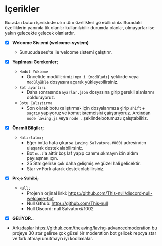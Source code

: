 # Içerikler
 Buradan botun içerisinde olan tüm özellikleri görebilirsiniz. Buradaki özelliklerin yanında tik olanlar kullanılabilir durumda olanlar, olmayanlar ise yakın gelecekte gelecek olanlardır.

 - [x] **Welcome Sistemi (welcome-system)**
   * Sunucuda ses'te ile welcome sistemi çalıştırır.
 - [x] **Yapılması Gerekenler;**
     * `Modül Yükleme`
       * Öncelikle modüllerimizi `npm i {modüladı}` şeklinde veya `Modülyükle` dosyasını açarak yükleyebilirsiniz.
     * `Bot ayarları`
       * Daha sonrasında `ayarlar.json` dosyasına girip gerekli alanlarını dolduruyoruz.
     * `Botu Çalıştırma`
       * Son olarak botu çalıştırmak için dosyalarımıza girip `shift` + `sağtık` yapıyoruz ve komut istemcisini çalıştırıyoruz. Ardından `node laving.js` veya `node .` şeklinde botumuzu çalıştabiliriz.
  - [X] **Önemli Bilgiler;** 
    * `Hatırlatma;`
      * Eğer botta hata çıkarsa `Laving Salvatore.#0001` adresinden ulaşarak destek alabilirsiniz.
      * Bot `null`'a aittir boş laf yapıp canımı sıkmayın izin aldım paylaşmak için.
      * 25 Star gelirse çok daha gelişmiş ve güzel hali gelicektir.
      * Star ve Fork atarak destek olabilirsiniz.
      
  - [X] **Proje Sahibi;** 
    * `Null;`
      * Projenin orjinal linki: https://github.com/This-null/discord-null-welcome-bot
      * Null Github: https://github.com/This-null
      * Null Discord: null Salvatore#1002

  - [X] **GELİYOR..**
  - Arkadaşlar https://github.com/thelaving/laving-advancedmoderation bu projeye 30 star gelirse çok güzel bir moderation bot gelicek repoya star ve fork atmayı unutmayın iyi kodlamalar.
